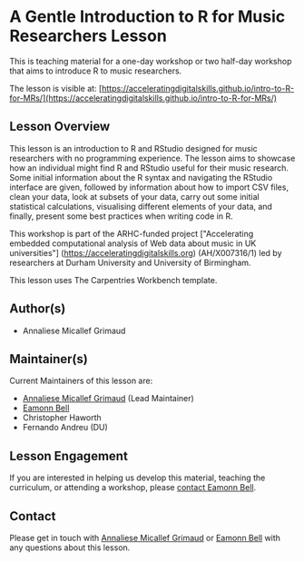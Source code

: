# A Gentle Introduction to R for Music Researchers Lesson

This is teaching material for a one-day workshop or two half-day workshop that aims to introduce R to music researchers.

The lesson is visible at: [https://acceleratingdigitalskills.github.io/intro-to-R-for-MRs/](https://acceleratingdigitalskills.github.io/intro-to-R-for-MRs/) 

## Lesson Overview
This lesson is an introduction to R and RStudio designed for music researchers with no programming experience. The lesson aims to showcase how an individual might find R and RStudio useful for their music research. Some initial information about the R syntax and navigating the RStudio interface are given, followed by information about how to import CSV files, clean your data, look at subsets of your data, carry out some initial statistical calculations, visualising different elements of your data, and finally, present some best practices when writing code in R.

This workshop is part of the ARHC-funded project ["Accelerating embedded computational analysis of Web data about music in UK universities"] (https://acceleratingdigitalskills.org) (AH/X007316/1) led by researchers at Durham University and University of Birmingham.

This lesson uses The Carpentries Workbench template.

## Author(s)

* Annaliese Micallef Grimaud

## Maintainer(s)
Current Maintainers of this lesson are:

* [Annaliese Micallef Grimaud](annaliese.micallef-grimaud@durham.ac.uk) (Lead Maintainer)
* [Eamonn Bell](eamonn.bell@durham.ac.uk)
* Christopher Haworth
* Fernando Andreu (DU)

## Lesson Engagement
If you are interested in helping us develop this material, teaching the curriculum, or attending a workshop, please [contact Eamonn Bell](mailto:eamonn.bell@durham.ac.uk).

## Contact
Please get in touch with [Annaliese Micallef Grimaud](annaliese.micallef-grimaud@durham.ac.uk) or [Eamonn Bell](eamonn.bell@durham.ac.uk) with any questions about this lesson.
